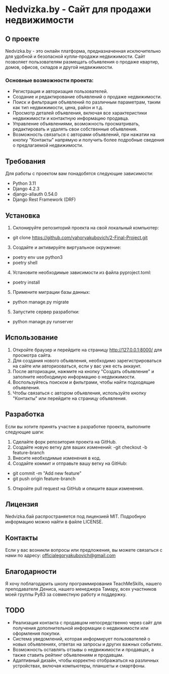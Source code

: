 # Nedvizka.by - Сайт для продажи недвижимости

## О проекте
Nedvizka.by - это онлайн платформа, предназначенная исключительно для удобной и безопасной купли-продажи недвижимости. Сайт позволяет пользователям размещать объявления о продаже квартир, домов, офисов, складов и другой недвижимости.

### Основные возможности проекта:
- Регистрация и авторизация пользователей.
- Создание и редактирование объявлений о продаже недвижимости.
- Поиск и фильтрация объявлений по различным параметрам, таким как тип недвижимости, цена, район и т.д.
- Просмотр деталей объявления, включая все характеристики недвижимости и контактную информацию продавца.
- Управление объявлениями, возможность просматривать, редактировать и удалять свои собственные объявления.
- Возможность связаться с авторами объявлений, при нажатии на кнопку "Контакты" напрямую и получить более подробные сведения о предлагаемой недвижимости.

## Требования
Для работы с проектом вам понадобятся следующие зависимости:
- Python 3.11
- Django 4.2.3
- django-allauth 0.54.0
- Django Rest Framework (DRF)

## Установка
1. Склонируйте репозиторий проекта на свой локальный компьютер:
- git clone https://github.com/yahoryakubovich/2-Final-Project.git
3. Создайте и активируйте виртуальное окружение:
- poetry env use python3
- poetry shell
4. Установите необходимые зависимости из файла pyproject.toml:
- poetry install
5. Примените миграции базы данных:
- python manage.py migrate
5. Запустите сервер разработки:
- python manage.py runserver

## Использование
1. Откройте браузер и перейдите на страницу http://127.0.0.1:8000/ для просмотра сайта.
2. Для создания нового объявления, необходимо зарегистрироваться на сайте или авторизоваться, если у вас уже есть аккаунт.
3. После авторизации, нажмите на кнопку "Создать объявление" и заполните необходимую информацию о недвижимости.
4. Воспользуйтесь поиском и фильтрами, чтобы найти подходящие объявления.
5. Чтобы связаться с автором объявления, используйте кнопку "Контакты" или перейдите на страницу объявления.

## Разработка
Если вы хотите принять участие в разработке проекта, выполните следующие шаги:
1. Сделайте форк репозитория проекта на GitHub.
2. Создайте новую ветку для ваших изменений:
-git checkout -b feature-branch
3. Внесите необходимые изменения в код.
4. Создайте коммит и отправьте вашу ветку на GitHub:
- git commit -m "Add new feature"
- git push origin feature-branch
5. Откройте pull request на GitHub и опишите ваши изменения.

## Лицензия
Nedvizka.бай распространяется под лицензией MIT. Подробную информацию можно найти в файле LICENSE.

## Контакты
Если у вас возникли вопросы или предложения, вы можете связаться с нами по адресу: officialegoryakubovich@gmail.com

## Благодарности
Я хочу поблагодарить школу программирования TeachMeSkills, нашего преподавателя Дениса, нашего менеджера Тамару, всех участников моей группы Py83 за cовместную работу и поддержку.

## TODO
- Реализация контакта с продавцом непосредственно через сайт для получения дополнительной информации о недвижимости или оформления покупки.
- Система уведомлений, которая информирует пользователей о новых объявлениях, ответах на запросы и других важных событиях.
- Возможность оставлять отзывы о недвижимости и продавцах, а также ставить рейтинг объявлениям и продавцам.
- Адаптивный дизайн, чтобы корректно отображаться на различных устройствах, включая компьютеры, планшеты и смартфоны.
